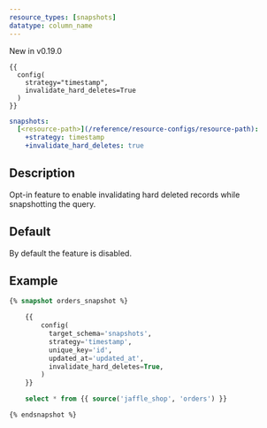 ```yaml
---
resource_types: [snapshots]
datatype: column_name
---
```


<Changelog>New in v0.19.0</Changelog>
<File name='snapshots/<filename>.sql'>

```jinja2
{{
  config(
    strategy="timestamp",
    invalidate_hard_deletes=True
  )
}}

```

</File>

<File name='dbt_project.yml'>

```yml
snapshots:
  [<resource-path>](/reference/resource-configs/resource-path):
    +strategy: timestamp
    +invalidate_hard_deletes: true

```

</File>

## Description
Opt-in feature to enable invalidating hard deleted records while snapshotting the query.


## Default
By default the feature is disabled.

## Example

<File name='snapshots/orders.sql'>

```sql
{% snapshot orders_snapshot %}

    {{
        config(
          target_schema='snapshots',
          strategy='timestamp',
          unique_key='id',
          updated_at='updated_at',
          invalidate_hard_deletes=True,
        )
    }}

    select * from {{ source('jaffle_shop', 'orders') }}

{% endsnapshot %}
```

</File>
